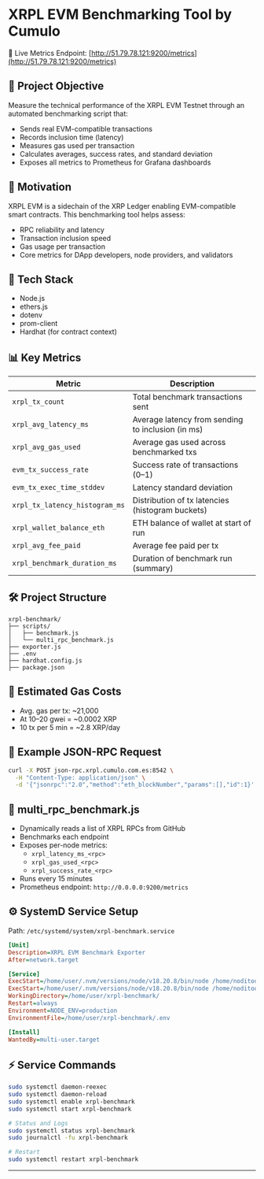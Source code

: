 # XRPL EVM Benchmarking Tool by Cumulo

📡 Live Metrics Endpoint: [http://51.79.78.121:9200/metrics](http://51.79.78.121:9200/metrics)

## 🧠 Project Objective

Measure the technical performance of the XRPL EVM Testnet through an automated benchmarking script that:
- Sends real EVM-compatible transactions
- Records inclusion time (latency)
- Measures gas used per transaction
- Calculates averages, success rates, and standard deviation
- Exposes all metrics to Prometheus for Grafana dashboards

## 🧹 Motivation

XRPL EVM is a sidechain of the XRP Ledger enabling EVM-compatible smart contracts. This benchmarking tool helps assess:
- RPC reliability and latency
- Transaction inclusion speed
- Gas usage per transaction
- Core metrics for DApp developers, node providers, and validators

## 📆 Tech Stack
- Node.js
- ethers.js
- dotenv
- prom-client
- Hardhat (for contract context)

## 📊 Key Metrics

| Metric | Description |
|--------|-------------|
| `xrpl_tx_count` | Total benchmark transactions sent |
| `xrpl_avg_latency_ms` | Average latency from sending to inclusion (in ms) |
| `xrpl_avg_gas_used` | Average gas used across benchmarked txs |
| `evm_tx_success_rate` | Success rate of transactions (0–1) |
| `evm_tx_exec_time_stddev` | Latency standard deviation |
| `xrpl_tx_latency_histogram_ms` | Distribution of tx latencies (histogram buckets) |
| `xrpl_wallet_balance_eth` | ETH balance of wallet at start of run |
| `xrpl_avg_fee_paid` | Average fee paid per tx |
| `xrpl_benchmark_duration_ms` | Duration of benchmark run (summary) |

## 🛠️ Project Structure
```
xrpl-benchmark/
├── scripts/
│   ├── benchmark.js
│   └── multi_rpc_benchmark.js
├── exporter.js
├── .env
├── hardhat.config.js
├── package.json
```

## 🚫 Estimated Gas Costs
- Avg. gas per tx: ~21,000
- At 10–20 gwei = ~0.0002 XRP
- 10 tx per 5 min = ~2.8 XRP/day

## 🚩 Example JSON-RPC Request
```bash
curl -X POST json-rpc.xrpl.cumulo.com.es:8542 \
  -H "Content-Type: application/json" \
  -d '{"jsonrpc":"2.0","method":"eth_blockNumber","params":[],"id":1}'
```

## 📁 multi_rpc_benchmark.js
- Dynamically reads a list of XRPL RPCs from GitHub
- Benchmarks each endpoint
- Exposes per-node metrics:
  - `xrpl_latency_ms_<rpc>`
  - `xrpl_gas_used_<rpc>`
  - `xrpl_success_rate_<rpc>`
- Runs every 15 minutes
- Prometheus endpoint: `http://0.0.0.0:9200/metrics`

## ⚙️ SystemD Service Setup
Path: `/etc/systemd/system/xrpl-benchmark.service`
```ini
[Unit]
Description=XRPL EVM Benchmark Exporter
After=network.target

[Service]
ExecStart=/home/user/.nvm/versions/node/v18.20.8/bin/node /home/noditoovh/xrpl-benchmark/exporter.js
ExecStart=/home/user/.nvm/versions/node/v18.20.8/bin/node /home/noditoovh/xrpl-benchmark/scripts/sequential_rpc_benchmark.js
WorkingDirectory=/home/user/xrpl-benchmark/
Restart=always
Environment=NODE_ENV=production
EnvironmentFile=/home/user/xrpl-benchmark/.env

[Install]
WantedBy=multi-user.target
```

## ⚡ Service Commands
```bash
sudo systemctl daemon-reexec
sudo systemctl daemon-reload
sudo systemctl enable xrpl-benchmark
sudo systemctl start xrpl-benchmark

# Status and Logs
sudo systemctl status xrpl-benchmark
sudo journalctl -fu xrpl-benchmark

# Restart
sudo systemctl restart xrpl-benchmark
```

---

